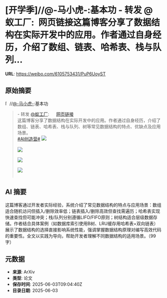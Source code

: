 # [开学季]//@-马小虎-:基本功 - 转发 @蚁工厂:&ensp;网页链接这篇博客分享了数据结构在实际开发中的应用。作者通过自身经历，介绍了数组、链表、哈希表、栈与队列...

**URL**: https://weibo.com/6105753431/PuP6UoyST

## 原始摘要

<span class="url-icon"><img alt="[开学季]" src="https://face.t.sinajs.cn/t4/appstyle/expression/ext/normal/72/2021_kaixueji_org.png" style="width:1em; height:1em;" referrerpolicy="no-referrer"></span>//<a href="https://weibo.com/n/-%E9%A9%AC%E5%B0%8F%E8%99%8E-">@-马小虎-</a>:基本功<br><blockquote> - 转发 <a href="https://weibo.com/2194035935" target="_blank">@蚁工厂</a>: <a href="https://weibo.cn/sinaurl?u=https%3A%2F%2Fmrinalxdev.github.io%2Fmrinalxblogs%2Fblogs%2Fdsa-practical.html" data-hide=""><span class="url-icon"><img style="width: 1rem;height: 1rem" src="https://h5.sinaimg.cn/upload/2015/09/25/3/timeline_card_small_web_default.png" referrerpolicy="no-referrer"></span><span class="surl-text">网页链接</span></a><br>这篇博客分享了数据结构在实际开发中的应用。作者通过自身经历，介绍了数组、链表、哈希表、栈与队列、树等常见数据结构的特点、优缺点及应用场景。<br><a href="https://m.weibo.cn/search?containerid=231522type%3D1%26t%3D10%26q%3D%23AI%E5%88%9B%E9%80%A0%E8%90%A5%23" data-hide=""><span class="surl-text">#AI创造营#</span></a> <img style="" src="https://tvax4.sinaimg.cn/large/82c654dfly1i221d48a0oj21oo0u7tn4.jpg" referrerpolicy="no-referrer"><br><br><img style="" src="https://tvax1.sinaimg.cn/large/82c654dfly1i221d7loa4j219x0jjn6r.jpg" referrerpolicy="no-referrer"><br><br><img style="" src="https://tvax4.sinaimg.cn/large/82c654dfly1i221dcj9zzj22ka1dm118.jpg" referrerpolicy="no-referrer"><br><br><img style="" src="https://tvax2.sinaimg.cn/large/82c654dfly1i221e43w6fj225b14vqee.jpg" referrerpolicy="no-referrer"><br><br></blockquote>

## AI 摘要

这篇博客通过开发者实际经验，系统介绍了常见数据结构的特点与应用场景：数组适合随机访问但插入/删除效率低；链表插入/删除高效但查找需遍历；哈希表实现快速查找但可能冲突；栈/队列分别遵循LIFO/FIFO原则；树结构适合层级数据存储。作者结合具体案例（如数据库索引使用B树、LRU缓存用哈希表+双向链表）展示了数据结构的选择直接影响系统性能，强调掌握数据结构原理对编写高效代码的重要性。全文以实践为导向，帮助开发者理解不同数据结构的适用场景。（99字）

## 元数据

- **来源**: ArXiv
- **类型**: 论文
- **保存时间**: 2025-06-03T09:04:40Z
- **目录日期**: 2025-06-03
